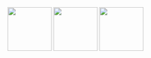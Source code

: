 <div align="center"
<h1></h1>
<img src="https://media.giphy.com/media/v1.Y2lkPWVjZjA1ZTQ3Y3c1cnMxMTJlZ2w4ZzB3cjc4OTVsaWM0aWpzYW5wZGVkN2tscGx5YSZlcD12MV9zdGlja2Vyc19zZWFyY2gmY3Q9cw/RyAuIdvXOugUw/giphy.gif" width="100">
<img src="https://media.giphy.com/media/v1.Y2lkPTc5MGI3NjExaThzdnZrcjg2ZW01d3BxZzMzaHZhcjJrNm55YWVwOGVkMmg4YTM1ciZlcD12MV9zdGlja2Vyc19zZWFyY2gmY3Q9cw/7437rn6ZBaLIY/giphy.gif" width="100">
<img src="https://media4.giphy.com/media/v1.Y2lkPTc5MGI3NjExa2VmcnZucXpzNTV4eDdwNGpucmtmY3pwcTV2MnJhNm1laGh2eHNuZCZlcD12MV9pbnRlcm5hbF9naWZfYnlfaWQmY3Q9cw/GSGVeNcZdkMxO/giphy.gif" width="100">
